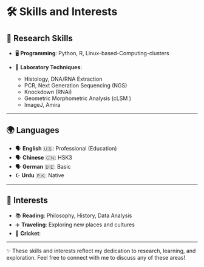 # 🛠️ Skills and Interests

## 🔬 Research Skills
- 🖥️ **Programming**: Python, R, Linux-based-Computing-clusters

- 🧪 **Laboratory Techniques**:  
  - Histology, DNA/RNA Extraction
  - PCR, Next Generation Sequencing (NGS)  
  - Knockdown (RNAi)  
  - Geometric Morphometric Analysis (cLSM )
  - ImageJ, Amira 
---

## 🌍 Languages
- 🗣️ **English** 🇺🇸: Professional (Education)  
- 🗣️ **Chinese** 🇨🇳: HSK3  
- 🗣️ **German** 🇩🇪: Basic
- ☪️ **Urdu** 🇵🇰: Native  
---

## 🎯 Interests
- 📚 **Reading**: Philosophy, History, Data Analysis  
- ✈️ **Traveling**: Exploring new places and cultures  
- 🌱 **Cricket**: 

---

✨ These skills and interests reflect my dedication to research, learning, and exploration. Feel free to connect with me to discuss any of these areas!